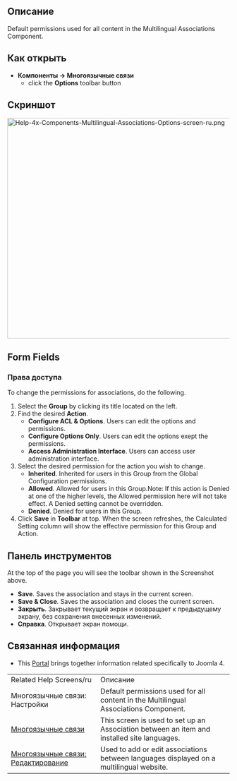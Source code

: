 <!-- Filename: Help4.x:Multilingual_Associations:_Options / Display title: Многоязычные связи: Настройки -->

## Описание

Default permissions used for all content in the Multilingual
Associations Component.

## Как открыть

- **Компоненты → Многоязычные связи**
  - click the **Options** toolbar button

## Скриншот

<img
src="https://docs.joomla.org/images/thumb/1/1b/Help-4x-Components-Multilingual-Associations-Options-screen-ru.png/800px-Help-4x-Components-Multilingual-Associations-Options-screen-ru.png"
decoding="async"
srcset="https://docs.joomla.org/images/thumb/1/1b/Help-4x-Components-Multilingual-Associations-Options-screen-ru.png/1200px-Help-4x-Components-Multilingual-Associations-Options-screen-ru.png 1.5x, https://docs.joomla.org/images/thumb/1/1b/Help-4x-Components-Multilingual-Associations-Options-screen-ru.png/1600px-Help-4x-Components-Multilingual-Associations-Options-screen-ru.png 2x"
data-file-width="2720" data-file-height="1700" width="800" height="500"
alt="Help-4x-Components-Multilingual-Associations-Options-screen-ru.png" />

## Form Fields

### Права доступа

To change the permissions for associations, do the following.

1.  Select the **Group** by clicking its title located on the left.
2.  Find the desired **Action**.
    - **Configure ACL & Options**. Users can edit the options and
      permissions.
    - **Configure Options Only**. Users can edit the options exept the
      permissions.
    - **Access Administration Interface**. Users can access user
      administration interface.
3.  Select the desired permission for the action you wish to change.
    - **Inherited**. Inherited for users in this Group from the Global Configuration
      permissions.
    - **Allowed**. Allowed for users in this Group.Note: If this action
      is Denied at one of the higher levels, the Allowed permission here
      will not take effect. A Denied setting cannot be overridden.
    - **Denied**. Denied for users in this Group.
4.  Click **Save** in **Toolbar** at top. When the screen refreshes, the
    Calculated Setting column will show the effective permission for
    this Group and Action.

## Панель инструментов

At the top of the page you will see the toolbar shown in the
Screenshot above.

- **Save**. Saves the association and stays in the current screen.
- **Save & Close**. Saves the association and closes the current screen.
- **Закрыть**. Закрывает текущий экран и возвращает к предыдущему
  экрану, без сохранения внесенных изменений.
- **Справка**. Открывает экран помощи.

## Связанная информация

- This
  [Portal](https://docs.joomla.org/Portal:Joomla_4/en "Portal:Joomla 4/en")
  brings together information related specifically to Joomla 4.

|                                                                                                                                                       |                                                                                            |
|-------------------------------------------------------------------------------------------------------------------------------------------------------|--------------------------------------------------------------------------------------------|
| Related Help Screens/ru                                                                                                                               | Описание                                                                                   |
| <span class="mw-selflink selflink">Многоязычные связи: Настройки</span>                                                                               | Default permissions used for all content in the Multilingual Associations Component.       |
| [Многоязычные связи](https://docs.joomla.org/Help4.x:Multilingual_Associations/ru "Help4.x:Multilingual Associations/ru")                             | This screen is used to set up an Association between an item and installed site languages. |
| [Многоязычные связи: Редактирование](https://docs.joomla.org/Help4.x:Multilingual_Associations:_Edit/ru "Help4.x:Multilingual Associations: Edit/ru") | Used to add or edit associations between languages displayed on a multilingual website.    |
